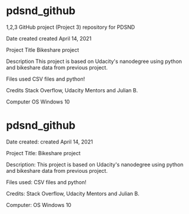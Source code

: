# pdsnd_github
1,2,3
GitHub project (Project 3) repository for PDSND

Date created
created April 14, 2021

Project Title
Bikeshare project

Description
This project is based on Udacity's nanodegree using python and bikeshare data from previous project.

Files used
CSV files and python!

Credits
Stack Overflow, Udacity Mentors and Julian B.

Computer OS
Windows 10



# pdsnd_github
Date created:
created April 14, 2021

Project Title:
Bikeshare project

Description:
This project is based on Udacity's nanodegree using python and bikeshare data from previous project.

Files used:
CSV files and python!

Credits:
Stack Overflow, Udacity Mentors and Julian B.

Computer:
OS Windows 10


